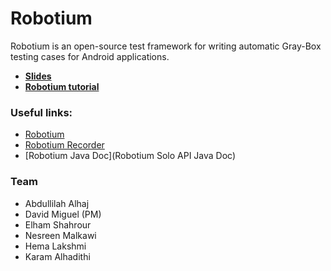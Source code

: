 # Robotium

Robotium is an open-source test framework for writing automatic Gray-Box testing cases for Android applications.

- **[Slides](https://docs.google.com/presentation/d/1PIk20UxrxhWRqOVUF0bdE4CupmAD4ZSW2GK8t9D2ddc/edit?usp=sharing)**
- **[Robotium tutorial](https://docs.google.com/presentation/d/1PIk20UxrxhWRqOVUF0bdE4CupmAD4ZSW2GK8t9D2ddc/edit?usp=sharing)**

### Useful links:

- [Robotium](https://github.com/robotiumtech/robotium)
- [Robotium Recorder](http://robotium.com/)
- [Robotium Java Doc](Robotium Solo API Java Doc)

### Team

- Abdullilah Alhaj
- David Miguel (PM)
- Elham Shahrour
- Nesreen Malkawi 
- Hema Lakshmi
- Karam Alhadithi

